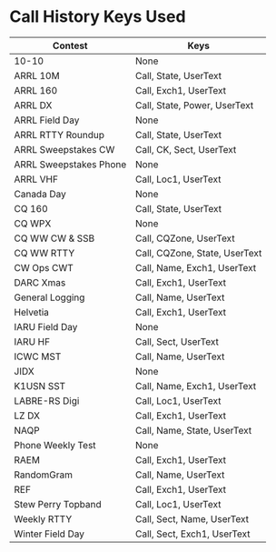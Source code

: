 # Call History Keys Used

| Contest | Keys |
| --- | --- |
| 10-10 | None |
| ARRL 10M | Call, State, UserText |
| ARRL 160 | Call, Exch1, UserText |
| ARRL DX | Call, State, Power, UserText |
| ARRL Field Day | None |
| ARRL RTTY Roundup | Call, State, UserText |
| ARRL Sweepstakes CW | Call, CK, Sect, UserText |
| ARRL Sweepstakes Phone | None |
| ARRL VHF | Call, Loc1, UserText |
| Canada Day | None |
| CQ 160 | Call, State, UserText |
| CQ WPX | None |
| CQ WW CW & SSB | Call, CQZone, UserText |
| CQ WW RTTY | Call, CQZone, State, UserText |
| CW Ops CWT | Call, Name, Exch1, UserText |
| DARC Xmas | Call, Exch1, UserText |
| General Logging | Call, Name, UserText |
| Helvetia | Call, Exch1, UserText |
| IARU Field Day | None |
| IARU HF | Call, Sect, UserText |
| ICWC MST | Call, Name, UserText |
| JIDX | None |
| K1USN SST | Call, Name, Exch1, UserText |
| LABRE-RS Digi | Call, Loc1, UserText |
| LZ DX | Call, Exch1, UserText |
| NAQP | Call, Name, State, UserText |
| Phone Weekly Test | None |
| RAEM | Call, Exch1, UserText |
| RandomGram | Call, Name, UserText |
| REF | Call, Exch1, UserText |
| Stew Perry Topband | Call, Loc1, UserText |
| Weekly RTTY | Call, Sect, Name, UserText |
| Winter Field Day | Call, Sect, Exch1, UserText |
